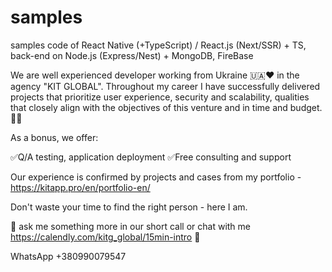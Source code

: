 # samples
samples code of React Native (+TypeScript) / React.js (Next/SSR) + TS, back-end on Node.js (Express/Nest) + MongoDB, FireBase


We are well experienced  developer working from Ukraine 🇺🇦❤️ in the agency "KIT GLOBAL". Throughout my career I have successfully delivered projects that prioritize user experience, security and scalability, qualities that closely align with the objectives of this venture and in time and budget. 💙💛

As a  bonus, we offer:

✅Q/A testing, application deployment
✅Free consulting and support

Our experience is confirmed by projects and cases from my portfolio - https://kitapp.pro/en/portfolio-en/

Don't waste your time to find the right person - here I am. 

📲 ask me something more in our short call or chat with me https://calendly.com/kitg_global/15min-intro 📆

WhatsApp +380990079547
